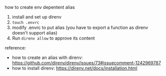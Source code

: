 how to create env depentent alias

1. install and set up direnv
2. `touch .envrc`
3. modify .envrc to put alias (you have to export a function as direnv doesn't support alias)
4. Run `direnv allow` to approve its content

reference:

- how to create an alias with direnv: https://github.com/direnv/direnv/issues/73#issuecomment-1242969787
- how to install direnv: https://direnv.net/docs/installation.html
